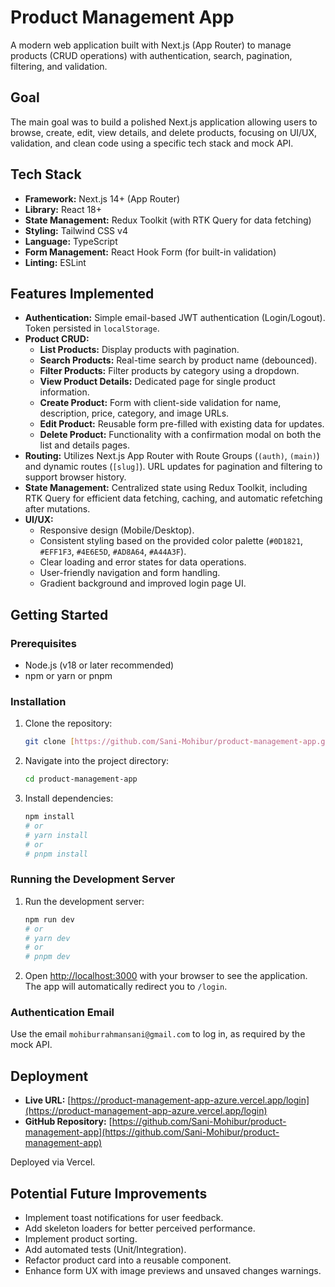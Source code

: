 # Product Management App

A modern web application built with Next.js (App Router) to manage products (CRUD operations) with authentication, search, pagination, filtering, and validation.

## Goal

The main goal was to build a polished Next.js application allowing users to browse, create, edit, view details, and delete products, focusing on UI/UX, validation, and clean code using a specific tech stack and mock API.

## Tech Stack

* **Framework:** Next.js 14+ (App Router)
* **Library:** React 18+
* **State Management:** Redux Toolkit (with RTK Query for data fetching)
* **Styling:** Tailwind CSS v4
* **Language:** TypeScript
* **Form Management:** React Hook Form (for built-in validation)
* **Linting:** ESLint

## Features Implemented

* **Authentication:** Simple email-based JWT authentication (Login/Logout). Token persisted in `localStorage`.
* **Product CRUD:**
    * **List Products:** Display products with pagination.
    * **Search Products:** Real-time search by product name (debounced).
    * **Filter Products:** Filter products by category using a dropdown.
    * **View Product Details:** Dedicated page for single product information.
    * **Create Product:** Form with client-side validation for name, description, price, category, and image URLs.
    * **Edit Product:** Reusable form pre-filled with existing data for updates.
    * **Delete Product:** Functionality with a confirmation modal on both the list and details pages.
* **Routing:** Utilizes Next.js App Router with Route Groups (`(auth)`, `(main)`) and dynamic routes (`[slug]`). URL updates for pagination and filtering to support browser history.
* **State Management:** Centralized state using Redux Toolkit, including RTK Query for efficient data fetching, caching, and automatic refetching after mutations.
* **UI/UX:**
    * Responsive design (Mobile/Desktop).
    * Consistent styling based on the provided color palette (`#0D1821`, `#EFF1F3`, `#4E6E5D`, `#AD8A64`, `#A44A3F`).
    * Clear loading and error states for data operations.
    * User-friendly navigation and form handling.
    * Gradient background and improved login page UI.

## Getting Started

### Prerequisites

* Node.js (v18 or later recommended)
* npm or yarn or pnpm

### Installation

1.  Clone the repository:
    ```bash
    git clone [https://github.com/Sani-Mohibur/product-management-app.git](https://github.com/Sani-Mohibur/product-management-app.git)
    ```
2.  Navigate into the project directory:
    ```bash
    cd product-management-app
    ```
3.  Install dependencies:
    ```bash
    npm install
    # or
    # yarn install
    # or
    # pnpm install
    ```

### Running the Development Server

1.  Run the development server:
    ```bash
    npm run dev
    # or
    # yarn dev
    # or
    # pnpm dev
    ```
2.  Open [http://localhost:3000](http://localhost:3000) with your browser to see the application. The app will automatically redirect you to `/login`.

### Authentication Email

Use the email `mohiburrahmansani@gmail.com` to log in, as required by the mock API.

## Deployment

* **Live URL:** [https://product-management-app-azure.vercel.app/login](https://product-management-app-azure.vercel.app/login)
* **GitHub Repository:** [https://github.com/Sani-Mohibur/product-management-app](https://github.com/Sani-Mohibur/product-management-app)

Deployed via Vercel.

## Potential Future Improvements

* Implement toast notifications for user feedback.
* Add skeleton loaders for better perceived performance.
* Implement product sorting.
* Add automated tests (Unit/Integration).
* Refactor product card into a reusable component.
* Enhance form UX with image previews and unsaved changes warnings.
